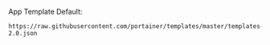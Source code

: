 App Template Default:
    
    https://raw.githubusercontent.com/portainer/templates/master/templates-2.0.json